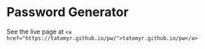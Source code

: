 # Password Generator

See the live page at `<a href="https://tatomyr.github.io/pw/">tatomyr.github.io/pw</a>`
